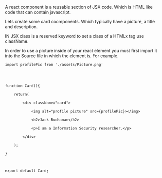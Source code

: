

A react component is a reusable section of JSX code. Which is HTML like code that can contain javascript.


Lets create some card coomponents. Which typically have a picture, a title and description.


IN JSX class is a reserved keyword to set a class of a HTMLx tag use className. 


In order to use a picture inside of your react element you must first import it into the Source file in which the element is. For example. 

```
import profilePic from './assets/Picture.png'

  
  

function Card(){

    return(

        <div className="card">

            <img alt="profile picture" src={profilePic}></img>

            <h2>Jack Buchanan</h2>

            <p>I am a Information Security researcher.</p>

        </div>

    );

}

  

export default Card;
```

